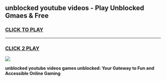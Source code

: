 
## unblocked youtube videos - Play Unblocked Gmaes & Free
<h3>
<a href="https://news.freeplayer.one?title=unblocked_youtube_videos&ref=16F">CLICK TO PLAY</a></h3>
<hr>

<h3>
<a href="https://news.freeplayer.one?title=unblocked_youtube_videos&ref=16F">CLICK 2 PLAY</a>
  
</h3>

<a href="https://news.freeplayer.one?title=unblocked_youtube_videos&ref=16F/"><img src="https://clearcache.store/games.png"></a>


**unblocked youtube videos games unblocked: Your Gateway to Fun and Accessible Online Gaming**
